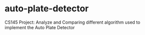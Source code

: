 # auto-plate-detector
CS145 Project: Analyze and Comparing different algorithm used to implement the Auto Plate Detector
